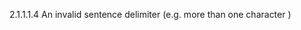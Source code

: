 2.1.1.1.4	An invalid sentence delimiter (e.g. more than one character <!-- verify with client if alpha-numeric values can act as delimiters -->)
